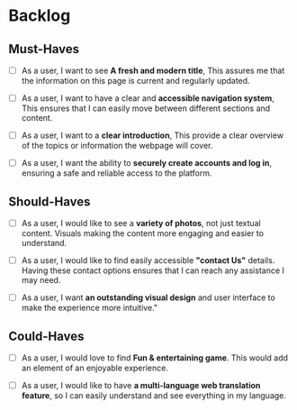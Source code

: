 # Backlog

## Must-Haves

- [ ] As a user, I want to see **A fresh and modern title**, This assures me
      that the information on this page is current and regularly updated.

- [ ] As a user, I want to have a clear and **accessible navigation system**,
      This ensures that I can easily move between different sections and
      content.

- [ ] As a user, I want to a **clear introduction**, This provide a clear
      overview of the topics or information the webpage will cover.

- [ ] As a user, I want the ability to **securely create accounts and log in**,
      ensuring a safe and reliable access to the platform.

## Should-Haves

- [ ] As a user, I would like to see a **variety of photos**, not just textual
      content. Visuals making the content more engaging and easier to
      understand.

- [ ] As a user, I would like to find easily accessible **"contact Us"**
      details. Having these contact options ensures that I can reach any
      assistance I may need.

- [ ] As a user, I want **an outstanding visual design** and user interface to
      make the experience more intuitive."

## Could-Haves

- [ ] As a user, I would love to find **Fun & entertaining game**. This would
      add an element of an enjoyable experience.

- [ ] As a user, I would like to have **a multi-language web translation
      feature**, so I can easily understand and see everything in my language.
